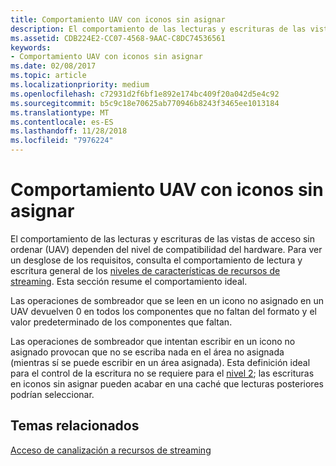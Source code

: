 ```yaml
---
title: Comportamiento UAV con iconos sin asignar
description: El comportamiento de las lecturas y escrituras de las vistas de acceso sin ordenar (UAV) dependen del nivel de compatibilidad del hardware.
ms.assetid: CDB224E2-CC07-4568-9AAC-C8DC74536561
keywords:
- Comportamiento UAV con iconos sin asignar
ms.date: 02/08/2017
ms.topic: article
ms.localizationpriority: medium
ms.openlocfilehash: c72931d2f6bf1e892e174bc409f20a042d5e4c92
ms.sourcegitcommit: b5c9c18e70625ab770946b8243f3465ee1013184
ms.translationtype: MT
ms.contentlocale: es-ES
ms.lasthandoff: 11/28/2018
ms.locfileid: "7976224"
---
```

# <a name="span-iddirect3dconceptsuavbehaviorwithnon-mappedtilesspanuav-behavior-with-non-mapped-tiles"></a><span id="direct3dconcepts.uav_behavior_with_non-mapped_tiles"></span>Comportamiento UAV con iconos sin asignar


El comportamiento de las lecturas y escrituras de las vistas de acceso sin ordenar (UAV) dependen del nivel de compatibilidad del hardware. Para ver un desglose de los requisitos, consulta el comportamiento de lectura y escritura general de los [niveles de características de recursos de streaming](streaming-resources-features-tiers.md). Esta sección resume el comportamiento ideal.

Las operaciones de sombreador que se leen en un icono no asignado en un UAV devuelven 0 en todos los componentes que no faltan del formato y el valor predeterminado de los componentes que faltan.

Las operaciones de sombreador que intentan escribir en un icono no asignado provocan que no se escriba nada en el área no asignada (mientras sí se puede escribir en un área asignada). Esta definición ideal para el control de la escritura no se requiere para el [nivel 2](tier-2.md); las escrituras en iconos sin asignar pueden acabar en una caché que lecturas posteriores podrían seleccionar.

## <a name="span-idrelated-topicsspanrelated-topics"></a><span id="related-topics"></span>Temas relacionados


[Acceso de canalización a recursos de streaming](pipeline-access-to-streaming-resources.md)

 

 




